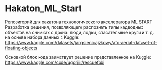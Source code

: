 # Hakaton_ML_Start
Репозиторий для хакатона технологического акселератора ML START 
Разработка решения, позволяющего распознать типы надводных объектов на снимках с дрона: люди, лодки, спасательные круги и т. д. на основе набора данных с Kuggle:
https://www.kaggle.com/datasets/jangsienicajzkowy/afo-aerial-dataset-of-floating-objects

Основной блок кода заимствует решение представленное на Kuggle:
https://www.kaggle.com/code/ugorjiir/rescuefobj 

